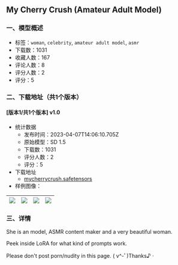 ## My Cherry Crush (Amateur Adult Model)
### 一、模型概述

- 标签：`woman`, `celebrity`, `amateur adult model`, `asmr`
- 下载数：1031
- 收藏人数：167
- 评论人数：8
- 评分人数：2
- 评分：5

### 二、下载地址（共1个版本）

#### [版本1/共1个版本] v1.0

- 统计数据
  - 发布时间：2023-04-07T14:06:10.705Z
  - 原始模型：SD 1.5
  - 下载数：1031
  - 评分人数：2
  - 评分：5
- 下载地址
  - [mycherrycrush.safetensors](https://civitai.com/api/download/models/39176)
- 样例图像：

| <img src="https://image.civitai.com/xG1nkqKTMzGDvpLrqFT7WA/e20c3a9d-83c7-4739-7836-254578b5b300/width=450/433729.jpeg" /> | <img src="https://image.civitai.com/xG1nkqKTMzGDvpLrqFT7WA/f585e096-908d-49c5-cda7-27ea2b069800/width=450/433726.jpeg" /> | <img src="https://image.civitai.com/xG1nkqKTMzGDvpLrqFT7WA/76ac801b-1bf0-455e-295b-afd158b94400/width=450/433725.jpeg" /> | <img src="https://image.civitai.com/xG1nkqKTMzGDvpLrqFT7WA/e027e1d1-bb00-44cf-2d64-94020cb4dd00/width=450/433724.jpeg" /> |
| ---- | ---- | ---- | ---- |


### 三、详情
<p>She is an model, ASMR content maker and a very beautiful woman.</p><p>Peek inside LoRA for what kind of prompts work.</p><p>Please don't post porn/nudity in this page. ( v^-ﾟ)Thanks♪ ·</p>